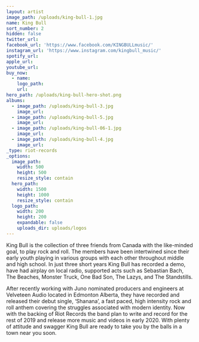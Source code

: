 ```yaml
---
layout: artist
image_path: /uploads/king-bull-1.jpg
name: King Bull
sort_number: 2
hidden: false
twitter_url:
facebook_url: 'https://www.facebook.com/KINGBULLmusic/'
instagram_url: 'https://www.instagram.com/kingbull_music/'
spotify_url:
apple_url:
youtube_url:
buy_now:
  - name:
    logo_path:
    url:
hero_path: /uploads/king-bull-hero-shot.png
albums:
  - image_path: /uploads/king-bull-3.jpg
    image_url:
  - image_path: /uploads/king-bull-5.jpg
    image_url:
  - image_path: /uploads/king-bull-06-1.jpg
    image_url:
  - image_path: /uploads/king-bull-4.jpg
    image_url:
_type: riot-records
_options:
  image_path:
    width: 500
    height: 500
    resize_style: contain
  hero_path:
    width: 1500
    height: 1000
    resize_style: contain
  logo_path:
    width: 200
    height: 200
    expandable: false
    uploads_dir: uploads/logos
---
```


King Bull is the collection of three friends from Canada with the like-minded goal, to play rock and roll. The members have been intertwined since their early youth playing in various groups with each other throughout middle and high school. In just three short years King Bull has recorded a demo, have had airplay on local radio, supported acts such as Sebastian Bach, The Beaches, Monster Truck, One Bad Son, The Lazys, and The Standstills.&nbsp;

After recently working with Juno nominated producers and engineers at Velveteen Audio located in Edmonton Alberta, they have recorded and released their debut single, ‘Shanana’, a fast paced, high intensity rock and roll anthem covering the struggles associated with modern identity. Now with the backing of Riot Records the band plan to write and record for the rest of 2019 and release more music and videos in early 2020. With plenty of attitude and swagger King Bull are ready to take you by the balls in a town near you soon.

&nbsp;

&nbsp;